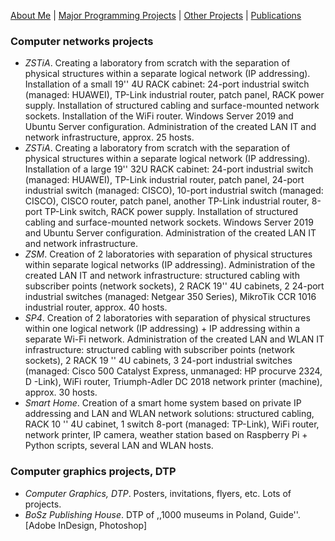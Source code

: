 [About Me](./README.md) | [Major Programming Projects](./mpp.md) | [Other Projects](./op.md) | [Publications](./publications.md)

### Computer networks projects

- *ZSTiA*. Creating a laboratory from scratch with the separation of physical structures within a separate logical network (IP addressing). Installation of a small 19'' 4U RACK cabinet: 24-port industrial switch (managed: HUAWEI), TP-Link industrial router, patch panel, RACK power supply. Installation of structured cabling and surface-mounted network sockets. Installation of the WiFi router. Windows Server 2019 and Ubuntu Server configuration. Administration of the created LAN IT and network infrastructure, approx. 25 hosts.
- *ZSTiA*. Creating a laboratory from scratch with the separation of physical structures within a separate logical network (IP addressing). Installation of a large 19'' 32U RACK cabinet: 24-port industrial switch (managed: HUAWEI), TP-Link industrial router, patch panel, 24-port industrial switch (managed: CISCO), 10-port industrial switch (managed: CISCO), CISCO router, patch panel, another TP-Link industrial router, 8-port TP-Link switch, RACK power supply. Installation of structured cabling and surface-mounted network sockets. Windows Server 2019 and Ubuntu Server configuration. Administration of the created LAN IT and network infrastructure.
- *ZSM*. Creation of 2 laboratories with separation of physical structures within separate logical networks (IP addressing). Administration of the created LAN IT and network infrastructure: structured cabling with subscriber points (network sockets), 2 RACK 19'' 4U cabinets, 2 24-port industrial switches (managed: Netgear 350 Series), MikroTik CCR 1016 industrial router, approx. 40 hosts.
- *SP4*. Creation of 2 laboratories with separation of physical structures within one logical network (IP addressing) + IP addressing within a separate Wi-Fi network. Administration of the created LAN and WLAN IT infrastructure: structured cabling with subscriber points (network sockets), 2 RACK 19 '' 4U cabinets, 3 24-port industrial switches (managed: Cisco 500 Catalyst Express, unmanaged: HP procurve 2324, D -Link), WiFi router, Triumph-Adler DC 2018 network printer (machine), approx. 30 hosts.
- *Smart Home*. Creation of a smart home system based on private IP addressing and LAN and WLAN network solutions: structured cabling, RACK 10 '' 4U cabinet, 1 switch 8-port (managed: TP-Link), WiFi router, network printer, IP camera, weather station based on Raspberry Pi + Python scripts, several LAN and WLAN hosts.

### Computer graphics projects, DTP

- *Computer Graphics, DTP*. Posters, invitations, flyers, etc. Lots of projects.
- *BoSz Publishing House*. DTP of ,,1000 museums in Poland, Guide''. [Adobe InDesign, Photoshop]
